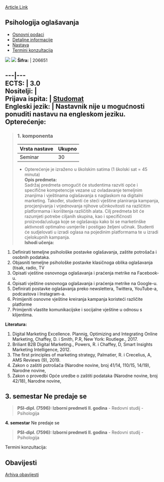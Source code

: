 [Article Link](https://www.fhs.hr/predmet/psiogl)

## Psihologija oglašavanja
  * [Osnovni podaci](https://www.fhs.hr/predmet/psiogl#v1id-523810_889028_1_0 "Osnovni podaci")
  * [Detaljne informacije](https://www.fhs.hr/predmet/psiogl#v1id-523810_889028_1_1 "Detaljne informacije")
  * [Nastava](https://www.fhs.hr/predmet/psiogl#v1id-523810_889028_1_2 "Nastava")
  * [Termini konzultacija](https://www.fhs.hr/predmet/psiogl#v1id-523810_889028_1_3 "Termini konzultacija")


[![](https://www.fhs.hr/img/flags/gif/hr.gif)](https://www.fhs.hr/predmet/psiogl) [![](https://www.fhs.hr/img/flags/gif/gb.gif)](https://www.fhs.hr/en/course/poa_c)
**Šifra:** |  206651  
  
---|---  
**ECTS:** |  3.0   
**Nositelji:** |   
**Prijava ispita:** |  [Studomat](http://www.isvu.hr/studomat)  
**Engleski jezik:** |  Nastavnik nije u mogućnosti ponuditi nastavu na engleskom jeziku.   
**Opterećenje:**  
---  
> ### 1. komponenta
> | Vrsta nastave | Ukupno  
> ---|---  
> Seminar | 30  
> * Opterećenje je izraženo u školskim satima (1 školski sat = 45 minuta)   
**Opis predmeta:**  
> Sadržaj predmeta omogućit će studentima razviti opće i specifične kompetencije vezane uz ovladavanje temeljnim znanjima i vještinama oglašavanja s naglaskom na digitalni marketing. Također, studenti će steći vještine planiranja kampanja, procjenjivanja i vrjednovanja njihove učinkovitosti na različitim platformama i korištenja različitih alata. Cilj predmeta bit će razumjeti potrebe ciljanih skupina, kao i specifičnosti proizvoda/usluga koje se oglašavaju kako bi se marketinške aktivnosti optimalno usmjerile i postigao željeni učinak. Studenti će sudjelovati u izradi oglasa na pojedinim platformama te u izradi cjelokupnih kampanja.  
**Ishodi učenja:**  
  1. Definirati temeljne psihološke postavke oglašavanja, zaštite potrošača i osobnih podataka.
  2. Objasniti temeljne psihološke postavke klasičnoga oblika oglašavanja (tisak, radio, TV
  3. Opisati vještine osnovnoga oglašavanja i praćenja metrike na Facebook-u.
  4. Opisati vještine osnovnoga oglašavanja i praćenja metrike na Google-u.
  5. Definirati postavke oglašavanja preko newslettera, Twittera, YouTube-a, podcastova i Instagram-a.
  6. Primijeniti osnovne vještine kreiranja kampanja koristeći različite platforme
  7. Primijeniti vlastite komunikacijske i socijalne vještine u odnosu s klijentima.

  
**Literatura:**  
  1. Digital Marketing Excellence. Plannig, Optimizing and Integrating Online Marketing, Chaffey, D. i Smith, P.R, New York: Routlege., 2017. 
  2. Briliant B2B Digital Marketing., Powers, R. i Chaffey, D, Smart Insights Marketing Intelligence, 2012. 
  3. The first principles of marketing strategy, Palmatier, R. i Crecelius, A, AMS Reviews (9), 2019. 
  4. Zakon o zaštiti potrošača (Narodne novine, broj 41/14, 110/15, 14/19), Narodne novine, 
  5. Zakon o provedbi Opće uredbe o zaštiti podataka (Narodne novine, broj 42/18), Narodne novine, 

  
**3. semestar** Ne predaje se  
---  
> **PSI-dipl. (7596): Izborni predmeti II. godina** - Redovni studij - Psihologija  
>   
  
**4. semestar** Ne predaje se  
> **PSI-dipl. (7596): Izborni predmeti II. godina** - Redovni studij - Psihologija  
>   
Termini konzultacija: 


## Obavijesti
[Arhiva obavijesti](https://www.fhs.hr/predmet/psiogl?@=218oo#news_117648 "Arhiva obavijesti")
